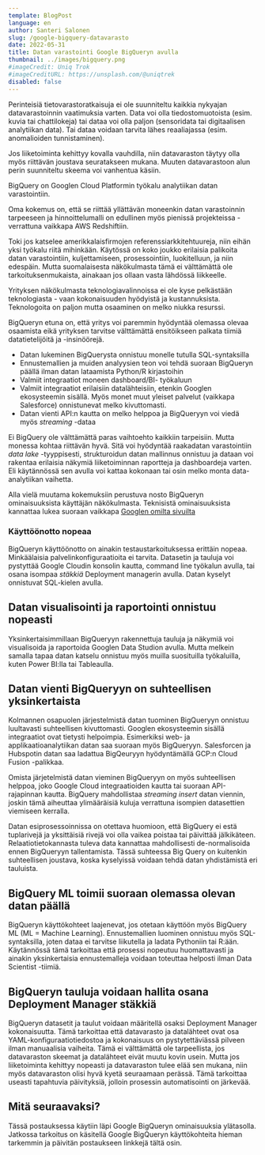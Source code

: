 ```yaml
---
template: BlogPost
language: en
author: Santeri Salonen
slug: /google-bigquery-datavarasto
date: 2022-05-31
title: Datan varastointi Google BigQueryn avulla
thumbnail: ../images/bigquery.png
#imageCredit: Uniq Trok
#imageCreditURL: https://unsplash.com/@uniqtrek
disabled: false
---
```


Perinteisiä tietovarastoratkaisuja ei ole suunniteltu kaikkia nykyajan datavarastoinnin vaatimuksia varten. Data voi olla tiedostomuotoista (esim. kuvia tai chattilokeja) tai dataa voi olla paljon (sensoridata tai digitaalisen analytiikan data). Tai dataa voidaan tarvita lähes reaaliajassa (esim. anomalioiden tunnistaminen). 

Jos liiketoiminta kehittyy kovalla vauhdilla, niin datavaraston täytyy olla myös riittävän joustava seuratakseen mukana. Muuten datavarastoon alun perin suunniteltu skeema voi vanhentua käsiin.

BigQuery on Googlen Cloud Platformin työkalu analytiikan datan varastointiin.

Oma kokemus on, että se riittää yllättävän moneenkin datan varastoinnin tarpeeseen ja hinnoittelumalli on edullinen myös pienissä projekteissa - verrattuna vaikkapa AWS Redshiftiin.

Toki jos katselee amerikkalaisfirmojen referenssiarkkitehtuureja, niin eihän yksi työkalu riitä mihinkään. Käytössä on koko joukko erilaisia palikoita datan varastointiin, kuljettamiseen, prosessointiin, luokitelluun, ja niin edespäin. Mutta suomalaisesta näkökulmasta tämä ei välttämättä ole tarkoituksenmukaista, ainakaan jos ollaan vasta lähdössä liikkeelle.

Yrityksen näkökulmasta teknologiavalinnoissa ei ole kyse pelkästään teknologiasta - vaan kokonaisuuden hyödyistä ja kustannuksista. Teknologoita on paljon mutta osaaminen on melko niukka resurssi. 

BigQueryn etuna on, että yritys voi paremmin hyödyntää olemassa olevaa osaamista eikä yrityksen tarvitse välttämättä ensitöikseen palkata tiimiä datatietelijöitä ja -insinöörejä.

* Datan lukeminen BigQuerysta onnistuu monelle tutulla SQL-syntaksilla
* Ennustemallien ja muiden analyysien teon voi tehdä suoraan BigQueryn päällä ilman datan lataamista Python/R kirjastoihin
* Valmiit integraatiot moneen dashboard/BI- työkaluun
* Valmiit integraatiot erilaisiin datalähteisiin, etenkin Googlen ekosysteemin sisällä. Myös monet muut yleiset palvelut (vaikkapa Salesforce) onnistunevat melko kivuttomasti.
* Datan vienti API:n kautta on melko helppoa ja BigQueryyn voi viedä myös *streaming* -dataa

Ei BigQuery ole välttämättä paras vaihtoehto kaikkiin tarpeisiin. Mutta monessa kohtaa riittävän hyvä. Sitä voi hyödyntää raakadatan varastointiin *data lake* -tyyppisesti, strukturoidun datan mallinnus onnistuu ja dataan voi rakentaa erilaisia näkymiä liiketoiminnan raportteja ja dashboardeja varten. Eli käytännössä sen avulla voi kattaa kokonaan tai osin melko monta data-analytiikan vaihetta. 

Alla vielä muutama kokemuksiin perustuva nosto BigQueryn ominaisuuksista käyttäjän näkökulmasta. Teknisistä ominaisuuksista kannattaa lukea suoraan vaikkapa [Googlen omilta sivuilta](https://cloud.google.com/blog/products/data-analytics/new-blog-series-bigquery-explained-overview)

### Käyttöönotto nopeaa

BigQueryn käyttöönotto on ainakin testaustarkoituksessa erittäin nopeaa. Minkäälaisia palvelinkonfiguraatioita ei tarvita. Datasetin ja tauluja voi pystyttää Google Cloudin konsolin kautta, command line työkalun avulla, tai osana isompaa *stäkkiä* Deployment managerin avulla. Datan kyselyt onnistuvat SQL-kielen avulla. 

## Datan visualisointi ja raportointi onnistuu nopeasti

Yksinkertaisimmillaan BigQueryyn rakennettuja tauluja ja näkymiä voi visualisoida ja raportoida Googlen Data Studion avulla. Mutta melkein samalla tapaa datan katselu onnistuu myös muilla suosituilla työkaluilla, kuten Power BI:lla tai Tableaulla. 

## Datan vienti BigQueryyn on suhteellisen yksinkertaista

Kolmannen osapuolen järjestelmistä datan tuominen BigQueryyn onnistuu luultavasti suhteellisen kivuttomasti. Googlen ekosysteemin sisällä integraatiot ovat tietysti helpoimpia. Esimerkiksi web- ja applikaatioanalytiikan datan saa suoraan myös BigQueryyn. Salesforcen ja Hubspotin datan saa ladattua BigQeuryyn hyödyntämällä GCP:n Cloud Fusion -palikkaa.  

Omista järjetelmistä datan vieminen BigQueryyn on myös suhteellisen helppoa, joko Google Cloud integraatioiden kautta tai suoraan API-rajapinnan kautta. BigQuery mahdollistaa *streaming insert* datan viennin, joskin tämä aiheuttaa ylimääräisiä kuluja verrattuna isompien datasettien viemiseen kerralla. 

Datan esiprosessoinnissa on otettava huomioon, että BigQuery ei estä tuplarivejä ja yksittäisiä rivejä voi olla vaikea poistaa tai päivittää jälkikäteen. Relaatiotietokannasta tuleva data kannattaa mahdollisesti de-normalisoida ennen BigQueryyn tallentamista. Tässä suhteessa Big Query on kuitenkin suhteellisen joustava, koska kyselyissä voidaan tehdä datan yhdistämistä eri tauluista.

## BigQuery ML toimii suoraan olemassa olevan datan päällä

BigQueryn käyttökohteet laajenevat, jos otetaan käyttöön myös BigQuery ML (ML = Machine Learning). Ennustemallien luominen onnistuu myös SQL-syntaksilla, joten dataa ei tarvitse liikutella ja ladata Pythoniin tai R:ään. Käytännössä tämä tarkoittaa että prosessi nopeutuu huomattavasti ja ainakin yksinkertaisia ennustemalleja voidaan toteuttaa helposti ilman Data Scientist -tiimiä. 

## BigQueryn tauluja voidaan hallita osana Deployment Manager stäkkiä

BigQueryn datasetit ja taulut voidaan määritellä osaksi Deployment Manager kokonaisuutta. Tämä tarkoittaa että datavarasto ja datalähteet ovat osa YAML-konfiguraatiotiedostoa ja kokonaisuus on pystytettäviässä pilveen ilman manuaalisia vaiheita. Tämä ei välttämättä ole tarpeellista, jos datavaraston skeemat ja datalähteet eivät muutu kovin usein. Mutta jos liiketoiminta kehittyy nopeasti ja datavaraston tulee elää sen mukana, niin myös datavaraston olisi hyvä kyetä seuraamaan perässä. Tämä tarkoittaa useasti tapahtuvia päivityksiä, jolloin prosessin automatisointi on järkevää.

## Mitä seuraavaksi?

Tässä postauksessa käytiin läpi Google BigQueryn ominaisuuksia ylätasolla. Jatkossa tarkoitus on käsitellä Google BigQueryn käyttökohteita hieman tarkemmin ja päivitän postaukseen linkkejä tältä osin.




